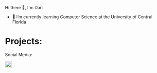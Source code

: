 </h1>Hi there 👋, I'm Dan </h1>

- 🌱 I’m currently learning Computer Science at the University of Central Florida

<h1>Projects:</h1>




</h2>Social Media:</h2>

[<img align="left" alt="danmigus | LinkedIn" width="22px" src="https://cdn.jsdelivr.net/npm/simple-icons@v3/icons/linkedin.svg" />][linkedin] 

[linkedin]: https://www.linkedin.com/in/daniel-feng/ 
